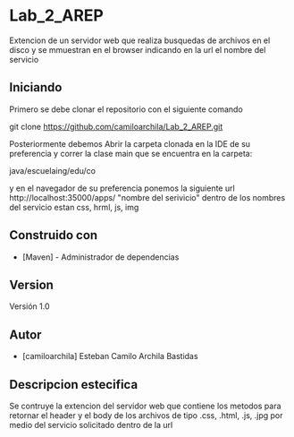 # Lab_2_AREP

Extencion de un servidor web que realiza busquedas de archivos en el disco y se mmuestran en el browser indicando en la url el nombre del servicio 

## Iniciando

Primero se debe clonar el repositorio con el siguiente comando 


git clone https://github.com/camiloarchila/Lab_2_AREP.git


Posteriormente debemos Abrir la carpeta clonada en la IDE de su preferencia y correr la clase main que se encuentra en la carpeta:


java/escuelaing/edu/co


y en el navegador de su preferencia ponemos la siguiente url http://localhost:35000/apps/ "nombre del serivicio" dentro de los nombres del servicio estan css, hrml, js, img 

## Construido con 
* [Maven] - Administrador de dependencias

## Version 
Versión 1.0

## Autor
* [camiloarchila] Esteban Camilo Archila Bastidas 

## Descripcion estecifica

Se contruye la extencion del servidor web que contiene los metodos para retornar el header y el body de los archivos de tipo .css, .html, .js, .jpg por medio del servicio solicitado dentro de la url 